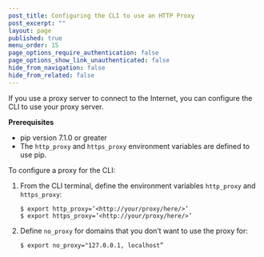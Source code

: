 ```yaml
---
post_title: Configuring the CLI to use an HTTP Proxy
post_excerpt: ""
layout: page
published: true
menu_order: 15
page_options_require_authentication: false
page_options_show_link_unauthenticated: false
hide_from_navigation: false
hide_from_related: false
---
```

If you use a proxy server to connect to the Internet, you can configure the CLI to use your proxy server.

**Prerequisites**

*   pip version 7.1.0 or greater 
*   The `http_proxy` and `https_proxy` environment variables are defined to use pip.

To configure a proxy for the CLI:

1.  From the CLI terminal, define the environment variables `http_proxy` and `https_proxy`:
    
        $ export http_proxy=’<http://your/proxy/here/>’
        $ export https_proxy=’<http://your/proxy/here/>’
        

2.  Define `no_proxy` for domains that you don’t want to use the proxy for:
    
        $ export no_proxy="127.0.0.1, localhost”